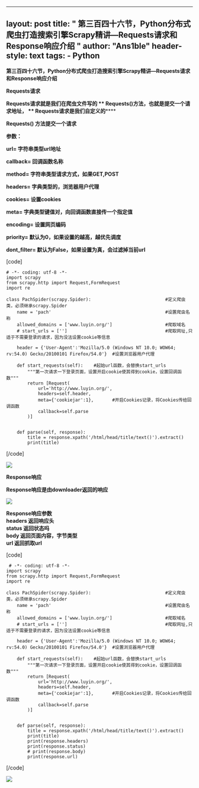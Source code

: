 
---
layout: post
title: " 第三百四十六节，Python分布式爬虫打造搜索引擎Scrapy精讲—Requests请求和Response响应介绍 "
author: "Ans1ble"
header-style: text
tags:
      - Python
---


**第三百四十六节，Python分布式爬虫打造搜索引擎Scrapy精讲—Requests请求和Response响应介绍**



****Requests请求****

******Requests请求就是我们在爬虫文件写的 ** **Requests()方法，也就是提交一个请求地址， **
**Requests请求是我们自定义的**************

************************Requests() 方法提交一个请求************************

************************参数：************************

************************url=  字符串类型url地址************************

************************callback= 回调函数名称************************

************************method= 字符串类型请求方式，如果GET,POST************************

************************headers= 字典类型的，浏览器用户代理************************

************************cookies= 设置cookies************************

************************meta= 字典类型键值对，向回调函数直接传一个指定值************************

************************encoding= 设置网页编码************************

************************priority= 默认为0，如果设置的越高，越优先调度************************

************************dont_filter=
默认为False，如果设置为真，会过滤掉当前url************************



[code]

    # -*- coding: utf-8 -*-
    import scrapy
    from scrapy.http import Request,FormRequest
    import re
    
    class PachSpider(scrapy.Spider):                            #定义爬虫类，必须继承scrapy.Spider
        name = 'pach'                                           #设置爬虫名称
        allowed_domains = ['www.luyin.org/']                    #爬取域名
        # start_urls = ['']                                     #爬取网址,只适于不需要登录的请求，因为没法设置cookie等信息
    
        header = {'User-Agent':'Mozilla/5.0 (Windows NT 10.0; WOW64; rv:54.0) Gecko/20100101 Firefox/54.0'}  #设置浏览器用户代理
    
        def start_requests(self):    #起始url函数，会替换start_urls
            """第一次请求一下登录页面，设置开启cookie使其得到cookie，设置回调函数"""
            return [Request(
                url='http://www.luyin.org/',
                headers=self.header,
                meta={'cookiejar':1},       #开启Cookies记录，将Cookies传给回调函数
                callback=self.parse
            )]
    
    
        def parse(self, response):
            title = response.xpath('/html/head/title/text()').extract()
            print(title)
[/code]

![](https://images2017.cnblogs.com/blog/955761/201708/955761-20170810224721824-2086545107.png)





**Response响应**

****Response响应是由downloader返回的响应****

![](https://images2017.cnblogs.com/blog/955761/201708/955761-20170810225550089-324812291.png)

**Response响应参数**  
 **headers 返回响应头**  
 **status 返回状态吗**  
 **body 返回页面内容，字节类型**  
 **url 返回抓取url**

[code]

     # -*- coding: utf-8 -*-
    import scrapy
    from scrapy.http import Request,FormRequest
    import re
    
    class PachSpider(scrapy.Spider):                            #定义爬虫类，必须继承scrapy.Spider
        name = 'pach'                                           #设置爬虫名称
        allowed_domains = ['www.luyin.org/']                    #爬取域名
        # start_urls = ['']                                     #爬取网址,只适于不需要登录的请求，因为没法设置cookie等信息
    
        header = {'User-Agent':'Mozilla/5.0 (Windows NT 10.0; WOW64; rv:54.0) Gecko/20100101 Firefox/54.0'}  #设置浏览器用户代理
    
        def start_requests(self):    #起始url函数，会替换start_urls
            """第一次请求一下登录页面，设置开启cookie使其得到cookie，设置回调函数"""
            return [Request(
                url='http://www.luyin.org/',
                headers=self.header,
                meta={'cookiejar':1},       #开启Cookies记录，将Cookies传给回调函数
                callback=self.parse
            )]
    
    
        def parse(self, response):
            title = response.xpath('/html/head/title/text()').extract()
            print(title)
            print(response.headers)
            print(response.status)
            # print(response.body)
            print(response.url)
[/code]



![](https://images2017.cnblogs.com/blog/955761/201708/955761-20170810232158277-1826898482.png)



